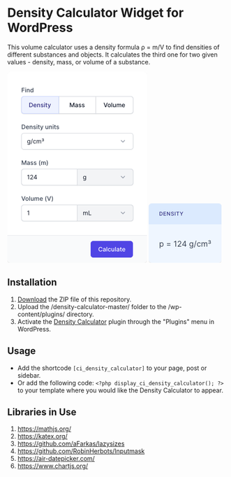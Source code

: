 # Density Calculator Widget for WordPress

This volume calculator uses a density formula ρ = m/V to find densities of different substances and objects. It calculates the third one for two given values - density, mass, or volume of a substance.

![Density Calculator Input Form](/assets/images/screenshot-1.png "Density Calculator Input Form")
![Density Calculator Calculation Results](/assets/images/screenshot-2.png "Density Calculator Calculation Results")

## Installation

1. [Download](https://github.com/pub-calculator-io/age-calculator/archive/refs/heads/master.zip) the ZIP file of this repository.
2. Upload the /density-calculator-master/ folder to the /wp-content/plugins/ directory.
3. Activate the [Density Calculator](https://www.calculator.io/density-calculator/ "Density Calculator Homepage") plugin through the "Plugins" menu in WordPress.

## Usage
* Add the shortcode `[ci_density_calculator]` to your page, post or sidebar.
* Or add the following code: `<?php display_ci_density_calculator(); ?>` to your template where you would like the Density Calculator to appear.

## Libraries in Use
1. https://mathjs.org/
2. https://katex.org/
3. https://github.com/aFarkas/lazysizes
4. https://github.com/RobinHerbots/Inputmask
5. https://air-datepicker.com/
6. https://www.chartjs.org/
